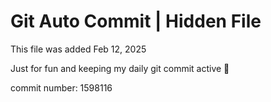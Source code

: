 # Git Auto Commit | Hidden File

This file was added Feb 12, 2025

Just for fun and keeping my daily git commit active 🤪

commit number: 1598116
